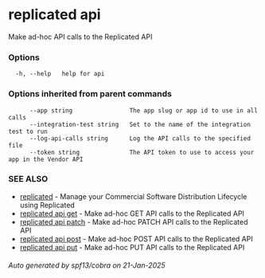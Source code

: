 # replicated api

Make ad-hoc API calls to the Replicated API

### Options

```
  -h, --help   help for api
```

### Options inherited from parent commands

```
      --app string                The app slug or app id to use in all calls
      --integration-test string   Set to the name of the integration test to run
      --log-api-calls string      Log the API calls to the specified file
      --token string              The API token to use to access your app in the Vendor API
```

### SEE ALSO

* [replicated](replicated.md)	 - Manage your Commercial Software Distribution Lifecycle using Replicated
* [replicated api get](replicated_api_get.md)	 - Make ad-hoc GET API calls to the Replicated API
* [replicated api patch](replicated_api_patch.md)	 - Make ad-hoc PATCH API calls to the Replicated API
* [replicated api post](replicated_api_post.md)	 - Make ad-hoc POST API calls to the Replicated API
* [replicated api put](replicated_api_put.md)	 - Make ad-hoc PUT API calls to the Replicated API

###### Auto generated by spf13/cobra on 21-Jan-2025
